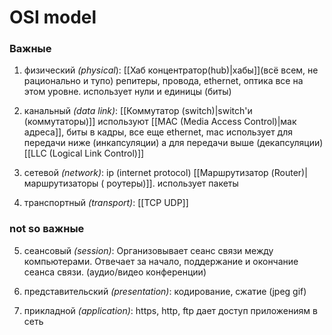 # OSI model
### Важные
1) физический *(physical*): [[Хаб концентратор(hub)|хабы]](всё всем, не рационально и тупо) репитеры, провода, ethernet, оптика все на этом уровне. использует нули и единицы (биты)

2) канальный *(data link)*: [[Коммутатор (switch)|switch'и (коммутаторы)]] используют [[MAC (Media Access Control)|мак адреса]], биты в кадры, все еще ethernet, mac использует для передачи ниже (инкапсуляции) а для передачи выше (декапсуляции) [[LLC (Logical Link Control)]]

3) сетевой *(network)*: ip (internet protocol) [[Маршрутизатор (Router)|маршрутизаторы ( роутеры)]]. использует пакеты 

4) транспортный *(transport)*: [[TCP UDP]]
### not so важные
5) сеансовый *(session)*: Организовывает сеанс связи между компьютерами. Отвечает за начало, поддержание и окончание сеанса связи. (аудио/видео конференции)

6) представительский *(presentation)*: кодирование, сжатие (jpeg gif)

7) прикладной *(application)*: https, http, ftp дает доступ приложениям в сеть
